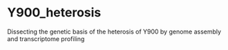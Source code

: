 # Y900_heterosis
Dissecting the genetic basis of the heterosis of Y900 by genome assembly and transcriptome profiling
